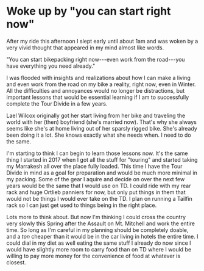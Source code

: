 # Woke up by "you can start right now"

After my ride this afternoon I slept early until about 1am and was woken by a very vivid thought that appeared in my mind almost like words.

"You can start bikepacking right now---even work from the road---you have everything you need already."

I was flooded with insights and realizations about how I can make a living and even work from the road on my bike a reality, right now, even in Winter. All the difficulties and annoyances would no longer be distractions, but important lessons that would be essential learning if I am to successfully complete the Tour Divide in a few years.

Lael Wilcox originally got her start living from her bike and traveling the world with her (then) boyfriend (she's married now). That's why she always seems like she's at home living out of her sparsly rigged bike. She's already been doing it a lot. She knows exactly what she needs when. I need to do the same.

I'm starting to think I can begin to learn those lessons now. It's the same thing I started in 2017 when I got all the stuff for "touring" and started taking my Marrakesh all over the place fully loaded.  This time I have the Tour Divide in mind as a goal for preparation and would be much more minimal in my packing. Some of the gear I aquire and decide on over the next few years would be the same that I would use on TD. I could ride with my rear rack and huge Ortlieb panniers for now, but only put things in them that would not be things I would ever take on the TD. I plan on running a Tailfin rack so I can just get used to things being in the right place.

Lots more to think about. But now I'm thinking I could cross the country very slowly this Spring after the Assault on Mt. Mitchell and work the entire time. So long as I'm careful in my planning should be completely doable, and a *ton* cheaper than it would be in the car living in hotels the entire time. I could dial in my diet as well eating the same stuff I already do now since I would have slightly more room to carry food than on TD where I would be willing to pay more money for the convenience of food at whatever is closest.
